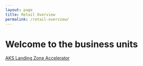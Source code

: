 ```yaml
---
layout: page
title: Retail Overview
permalink: /retail-overview/
---
```


# Welcome to the business units

[AKS Landing Zone Accelerator](../_docs/building-blocks-docs/aks-accelerator-lz/aks-accelerator-lz-overview.md)
